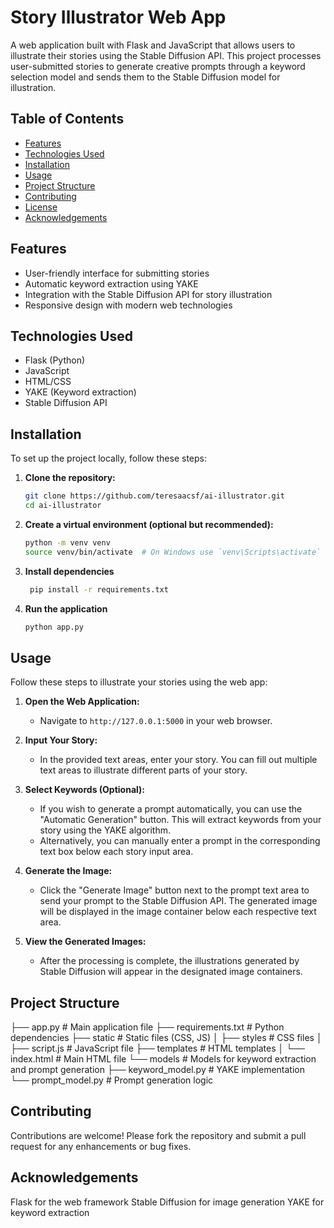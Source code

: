 # Story Illustrator Web App

A web application built with Flask and JavaScript that allows users to illustrate their stories using the Stable Diffusion API. This project processes user-submitted stories to generate creative prompts through a keyword selection model and sends them to the Stable Diffusion model for illustration.

## Table of Contents

- [Features](#features)
- [Technologies Used](#technologies-used)
- [Installation](#installation)
- [Usage](#usage)
- [Project Structure](#project-structure)
- [Contributing](#contributing)
- [License](#license)
- [Acknowledgements](#acknowledgements)

## Features

- User-friendly interface for submitting stories
- Automatic keyword extraction using YAKE
- Integration with the Stable Diffusion API for story illustration
- Responsive design with modern web technologies

## Technologies Used

- Flask (Python)
- JavaScript
- HTML/CSS
- YAKE (Keyword extraction)
- Stable Diffusion API

## Installation

To set up the project locally, follow these steps:

1. **Clone the repository:**
   ```bash
   git clone https://github.com/teresaacsf/ai-illustrator.git
   cd ai-illustrator
   
2. **Create a virtual environment (optional but recommended):**
      ```bash
      python -m venv venv
      source venv/bin/activate  # On Windows use `venv\Scripts\activate`

3. **Install dependencies**
   ```bash
    pip install -r requirements.txt
   
4. **Run the application**
   ```bash
   python app.py

## Usage

Follow these steps to illustrate your stories using the web app:

1. **Open the Web Application:**
   - Navigate to `http://127.0.0.1:5000` in your web browser.

2. **Input Your Story:**
   - In the provided text areas, enter your story. You can fill out multiple text areas to illustrate different parts of your story.

3. **Select Keywords (Optional):**
   - If you wish to generate a prompt automatically, you can use the "Automatic Generation" button. This will extract keywords from your story using the YAKE algorithm.
   - Alternatively, you can manually enter a prompt in the corresponding text box below each story input area.

4. **Generate the Image:**
   - Click the "Generate Image" button next to the prompt text area to send your prompt to the Stable Diffusion API. The generated image will be displayed in the image container below each respective text area.

5. **View the Generated Images:**
   - After the processing is complete, the illustrations generated by Stable Diffusion will appear in the designated image containers.

## Project Structure

├── app.py               # Main application file
├── requirements.txt      # Python dependencies
├── static                # Static files (CSS, JS)
│   ├── styles            # CSS files
│   ├── script.js         # JavaScript file
├── templates             # HTML templates
│   └── index.html        # Main HTML file
└── models                # Models for keyword extraction and prompt generation
    ├── keyword_model.py  # YAKE implementation
    └── prompt_model.py    # Prompt generation logic

## Contributing
Contributions are welcome! Please fork the repository and submit a pull request for any enhancements or bug fixes.

## Acknowledgements
Flask for the web framework
Stable Diffusion for image generation
YAKE for keyword extraction


